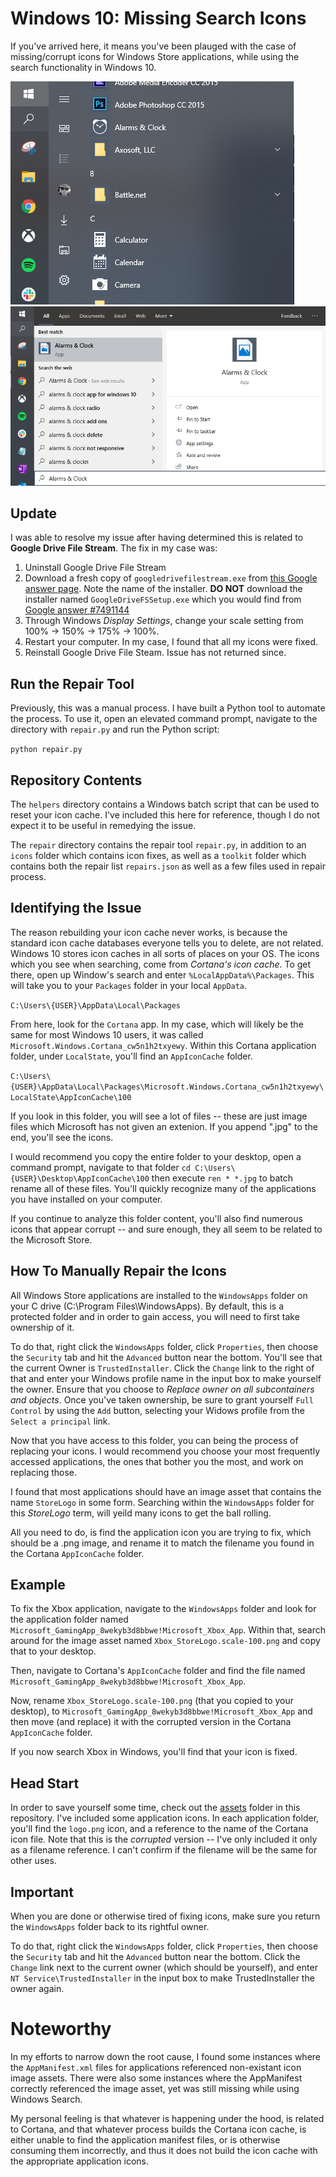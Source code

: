 # Windows 10: Missing Search Icons

If you've arrived here, it means you've been plauged with the case of missing/corrupt icons for Windows Store applications, while using the search functionality in Windows 10.

![Icon Works in the App List](applist.png)
![Icon Missing from Search List](search.png)

## Update

I was able to resolve my issue after having determined this is related to **Google Drive File Stream**. The fix in my case was:

1. Uninstall Google Drive File Stream
2. Download a fresh copy of `googledrivefilestream.exe` from [this Google answer page](https://support.google.com/drive/answer/7329379). Note the name of the installer. **DO NOT** download the installer named `GoogleDriveFSSetup.exe` which you would find from [Google answer #7491144](https://support.google.com/a/answer/7491144)
3. Through Windows *Display Settings*, change your scale setting from 100% -> 150% -> 175% -> 100%.
4. Restart your computer. In my case, I found that all my icons were fixed.
5. Reinstall Google Drive File Steam. Issue has not returned since.

## Run the Repair Tool

Previously, this was a manual process. I have built a Python tool to automate the process. To use it, open an elevated command prompt, navigate to the directory with `repair.py` and run the Python script:

`python repair.py`

## Repository Contents

The `helpers` directory contains a Windows batch script that can be used to reset your icon cache. I've included this here for reference, though I do not expect it to be useful in remedying the issue.

The `repair` directory contains the repair tool `repair.py`, in addition to an `icons` folder which contains icon fixes, as well as a `toolkit` folder which contains both the repair list `repairs.json` as well as a few files used in repair process.

## Identifying the Issue

The reason rebuilding your icon cache never works, is because the standard icon cache databases everyone tells you to delete, are not related. Windows 10 stores icon caches in all sorts of places on your OS. The icons which you see when searching, come from _Cortana's icon cache_. To get there, open up Window's search and enter `%LocalAppData%\Packages`. This will take you to your `Packages` folder in your local `AppData`.

`C:\Users\{USER}\AppData\Local\Packages`

From here, look for the `Cortana` app. In my case, which will likely be the same for most Windows 10 users, it was called `Microsoft.Windows.Cortana_cw5n1h2txyewy`. Within this Cortana application folder, under `LocalState`, you'll find an `AppIconCache` folder.

`C:\Users\{USER}\AppData\Local\Packages\Microsoft.Windows.Cortana_cw5n1h2txyewy\LocalState\AppIconCache\100`

If you look in this folder, you will see a lot of files -- these are just image files which Microsoft has not given an extenion. If you append ".jpg" to the end, you'll see the icons.

I would recommend you copy the entire folder to your desktop, open a command prompt, navigate to that folder `cd C:\Users\{USER}\Desktop\AppIconCache\100` then execute `ren * *.jpg` to batch rename all of these files. You'll quickly recognize many of the applications you have installed on your computer.

If you continue to analyze this folder content, you'll also find numerous icons that appear corrupt -- and sure enough, they all seem to be related to the Microsoft Store.

## How To Manually Repair the Icons

All Windows Store applications are installed to the `WindowsApps` folder on your C drive (C:\Program Files\WindowsApps). By default, this is a protected folder and in order to gain access, you will need to first take ownership of it.

To do that, right click the `WindowsApps` folder, click `Properties`, then choose the `Security` tab and hit the `Advanced` button near the bottom. You'll see that the current Owner is `TrustedInstaller`. Click the `Change` link to the right of that and enter your Windows profile name in the input box to make yourself the owner. Ensure that you choose to _Replace owner on all subcontainers and objects_. Once you've taken ownership, be sure to grant yourself `Full Control` by using the `Add` button, selecting your Widows profile from the `Select a principal` link.

Now that you have access to this folder, you can being the process of replacing your icons. I would recommend you choose your most frequently accessed applications, the ones that bother you the most, and work on replacing those.

I found that most applications should have an image asset that contains the name `StoreLogo` in some form. Searching within the `WindowsApps` folder for this _StoreLogo_ term, will yeild many icons to get the ball rolling.

All you need to do, is find the application icon you are trying to fix, which should be a .png image, and rename it to match the filename you found in the Cortana `AppIconCache` folder.

## Example

To fix the Xbox application, navigate to the `WindowsApps` folder and look for the application folder named `Microsoft_GamingApp_8wekyb3d8bbwe!Microsoft_Xbox_App`. Within that, search around for the image asset named `Xbox_StoreLogo.scale-100.png` and copy that to your desktop.

Then, navigate to Cortana's `AppIconCache` folder and find the file named `Microsoft_GamingApp_8wekyb3d8bbwe!Microsoft_Xbox_App`.

Now, rename `Xbox_StoreLogo.scale-100.png` (that you copied to your desktop), to `Microsoft_GamingApp_8wekyb3d8bbwe!Microsoft_Xbox_App` and then move (and replace) it with the corrupted version in the Cortana `AppIconCache` folder.

If you now search Xbox in Windows, you'll find that your icon is fixed.

## Head Start

In order to save yourself some time, check out the [assets](https://github.com/purplekrayons/windows-10-missing-search-icons/tree/master/assets) folder in this repository. I've included some application icons. In each application folder, you'll find the `logo.png` icon, and a reference to the name of the Cortana icon file. Note that this is the _corrupted_ version -- I've only included it only as a filename reference. I can't confirm if the filename will be the same for other uses.

## Important

When you are done or otherwise tired of fixing icons, make sure you return the `WindowsApps` folder back to its rightful owner.

To do that, right click the `WindowsApps` folder, click `Properties`, then choose the `Security` tab and hit the `Advanced` button near the bottom. Click the `Change` link next to the current owner (which should be yourself), and enter `NT Service\TrustedInstaller` in the input box to make TrustedInstaller the owner again.

# Noteworthy

In my efforts to narrow down the root cause, I found some instances where the `AppManifest.xml` files for applications referenced non-existant icon image assets. There were also some instances where the AppManifest correctly referenced the image asset, yet was still missing while using Windows Search.

My personal feeling is that whatever is happening under the hood, is related to Cortana, and that whatever process builds the Cortana icon cache, is either unable to find the application manifest files, or is otherwise consuming them incorrectly, and thus it does not build the icon cache with the appropriate application icons.
